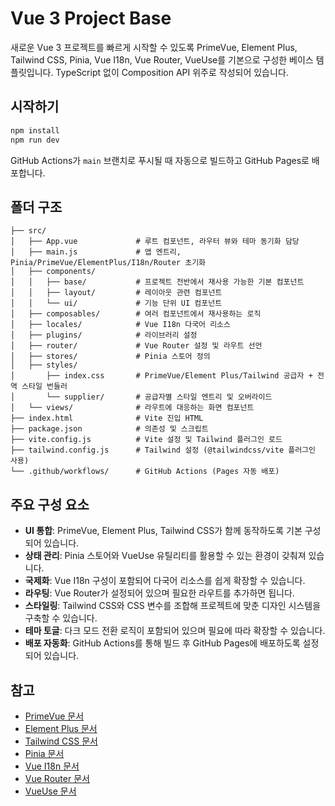 # Vue 3 Project Base

새로운 Vue 3 프로젝트를 빠르게 시작할 수 있도록 PrimeVue, Element Plus, Tailwind CSS, Pinia, Vue I18n, Vue Router, VueUse를 기본으로 구성한 베이스 템플릿입니다. TypeScript 없이 Composition API 위주로 작성되어 있습니다.

## 시작하기

```bash
npm install
npm run dev
```

GitHub Actions가 `main` 브랜치로 푸시될 때 자동으로 빌드하고 GitHub Pages로 배포합니다.

## 폴더 구조

```
├── src/
│   ├── App.vue             # 루트 컴포넌트, 라우터 뷰와 테마 동기화 담당
│   ├── main.js             # 앱 엔트리, Pinia/PrimeVue/ElementPlus/I18n/Router 초기화
│   ├── components/
│   │   ├── base/           # 프로젝트 전반에서 재사용 가능한 기본 컴포넌트
│   │   ├── layout/         # 레이아웃 관련 컴포넌트
│   │   └── ui/             # 기능 단위 UI 컴포넌트
│   ├── composables/        # 여러 컴포넌트에서 재사용하는 로직
│   ├── locales/            # Vue I18n 다국어 리소스
│   ├── plugins/            # 라이브러리 설정
│   ├── router/             # Vue Router 설정 및 라우트 선언
│   ├── stores/             # Pinia 스토어 정의
│   ├── styles/
│       ├── index.css       # PrimeVue/Element Plus/Tailwind 공급자 + 전역 스타일 번들러
│       └── supplier/       # 공급자별 스타일 엔트리 및 오버라이드
│   └── views/              # 라우트에 대응하는 화면 컴포넌트
├── index.html              # Vite 진입 HTML
├── package.json            # 의존성 및 스크립트
├── vite.config.js          # Vite 설정 및 Tailwind 플러그인 로드
├── tailwind.config.js      # Tailwind 설정 (@tailwindcss/vite 플러그인 사용)
└── .github/workflows/      # GitHub Actions (Pages 자동 배포)
```

## 주요 구성 요소

- **UI 통합**: PrimeVue, Element Plus, Tailwind CSS가 함께 동작하도록 기본 구성되어 있습니다.
- **상태 관리**: Pinia 스토어와 VueUse 유틸리티를 활용할 수 있는 환경이 갖춰져 있습니다.
- **국제화**: Vue I18n 구성이 포함되어 다국어 리소스를 쉽게 확장할 수 있습니다.
- **라우팅**: Vue Router가 설정되어 있으며 필요한 라우트를 추가하면 됩니다.
- **스타일링**: Tailwind CSS와 CSS 변수를 조합해 프로젝트에 맞춘 디자인 시스템을 구축할 수 있습니다.
- **테마 토글**: 다크 모드 전환 로직이 포함되어 있으며 필요에 따라 확장할 수 있습니다.
- **배포 자동화**: GitHub Actions를 통해 빌드 후 GitHub Pages에 배포하도록 설정되어 있습니다.

## 참고

- [PrimeVue 문서](https://primevue.org/)
- [Element Plus 문서](https://element-plus.org/)
- [Tailwind CSS 문서](https://tailwindcss.com/)
- [Pinia 문서](https://pinia.vuejs.org/)
- [Vue I18n 문서](https://vue-i18n.intlify.dev/)
- [Vue Router 문서](https://router.vuejs.org/)
- [VueUse 문서](https://vueuse.org/)
